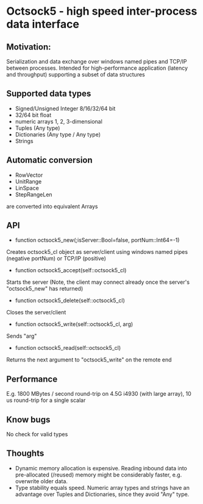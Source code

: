 # Octsock5 - high speed inter-process data interface #

## Motivation: ##
Serialization and data exchange over windows named pipes and TCP/IP between processes.
Intended for high-performance application (latency and throughput) supporting a subset of data structures

## Supported data types ##
* Signed/Unsigned Integer 8/16/32/64 bit
* 32/64 bit float
* numeric arrays 1, 2, 3-dimensional
* Tuples (Any type)
* Dictionaries (Any type / Any type)
* Strings

## Automatic conversion ##
* RowVector
* UnitRange
* LinSpace
* StepRangeLen

are converted into equivalent Arrays

## API ##
* function octsock5_new(;isServer::Bool=false, portNum::Int64=-1)

Creates octsock5_cl object as server/client using windows named pipes (negative portNum) or TCP/IP (positive)

* function octsock5_accept(self::octsock5_cl)

Starts the server (Note, the client may connect already once the server's "octsock5_new" has returned)

* function octsock5_delete(self::octsock5_cl)

Closes the server/client

* function octsock5_write(self::octsock5_cl, arg)

Sends "arg"

* function octsock5_read(self::octsock5_cl)

Returns the next argument to "octsock5_write" on the remote end

## Performance ##
E.g. 1800 MBytes / second round-trip on 4.5G i4930 (with large array), 10 us round-trip for a single scalar

## Know bugs ##
No check for valid types

## Thoughts ##
* Dynamic memory allocation is expensive. Reading inbound data into pre-allocated (/reused) memory might be considerably faster, e.g. overwrite older data.
* Type stability equals speed. Numeric array types and strings have an advantage over Tuples and Dictionaries, since they avoid "Any" type.
